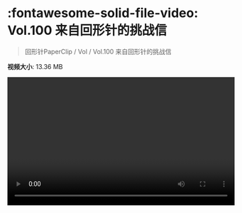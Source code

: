 # :fontawesome-solid-file-video: Vol.100 来自回形针的挑战信

> 回形针PaperClip / Vol / Vol.100 来自回形针的挑战信

**视频大小**: 13.36 MB

<video id="V-e97099b3ac9a4b3f6044d1cfb5f44cd3" width="512" height="288" preload="none" playsinline webkit-playsinline></video>